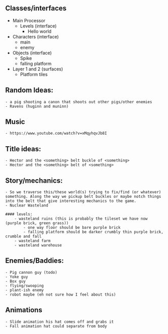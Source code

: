 ## Classes/interfaces

- Main Processor
    - Levels (interface)
        - Hello world
- Characters (interface)
    - main
    - enemy
- Objects (interface)
    - Spike
    - falling platform
- Layer 1 and 2 (surfaces)
    - Platform tiles

## Random Ideas:
    - a pig shooting a canon that shoots out other pigs/other enemies
    - Ravens (huginn and muninn)

## Music
    - https://www.youtube.com/watch?v=xMqyhqvJb8I

## Title ideas:
    - Hector and the <something> belt buckle of <something>
    - Hector and the <something> belt of <something>

## Story/mechanics:
    - So we traverse this/these world(s) trying to fix/find (or whatever) something. Along the way we pickup belt buckles or maybe notch things into the belt that give interesting mechanics to the game.
    - Nuclear Wasteland

    #### levels:
        - wasteland ruins (this is probably the tileset we have now (purple brick, green grass))
            - one way floor should be bare purple brick
            - falling platform should be darker crumbly thin purple brick, crumble and fall
        - wasteland farm
        - wasteland warehouse

## Enemies/Baddies:
    - Pig cannon guy (todo)
    - Yoke guy
    - Box guy
    - flying/swooping
    - plant-ish enemy
    - robot maybe (eh not sure how I feel about this)

## Animations
    - Slide animation his hat comes off and grabs it
    - Fall animation hat could separate from body




